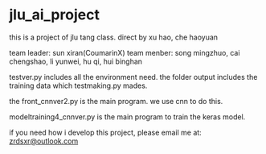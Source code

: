 # jlu_ai_project
this is a project of jlu tang class.
direct by xu hao, che haoyuan

team leader: sun xiran(CoumarinX)
team menber: song mingzhuo, cai chengshao, li yunwei, hu qi, hui binghan

testver.py includes all the environment need.
the folder output includes the training data which testmaking.py mades.

the front_cnnver2.py is the main program.
we use cnn to do this.

modeltraining4_cnnver.py is the main program to train the keras model.

if you need how i develop this project, please email me at: zrdsxr@outlook.com
